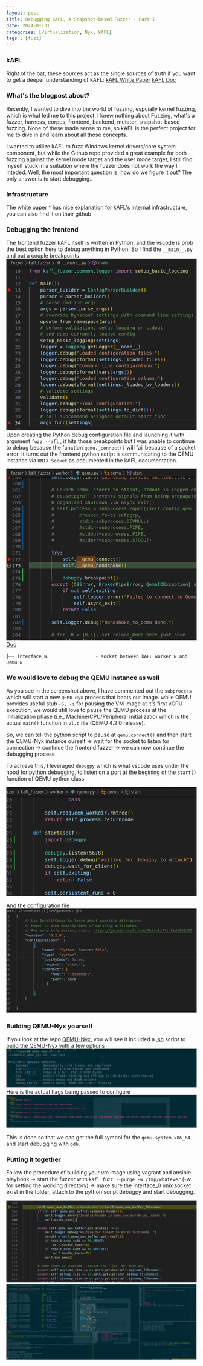 ```yaml
---
layout: post
title: Debugging kAFL, A Snapshot-based Fuzzer - Part I
date: 2024-01-31
categories: [Virtualization, Nyx, kAFL]
tags : [fuzz]
---
```

### kAFL 

Right of the bat, these sources act as the single sources of truth if you want to get a deeper understanding of kAFL:
[kAFL White Paper](https://www.usenix.org/system/files/conference/usenixsecurity17/sec17-schumilo.pdf)
[kAFL Doc](https://intellabs.github.io/kAFL/tutorials/introduction.html)


### What's the blogpost about?

Recently, I wanted to dive into the world of fuzzing, espcially kernel fuzzing, which is what led me to this project. I knew nothing about Fuzzing, what's a fuzzer, harness, corpus, frontend, backend, mutator, snapshot-based fuzzing. None of these made sense to me, so kAFL is the perfect project for me to dive in and learn about all those concepts.

I wanted to utilize kAFL to fuzz Windows kernel drivers/core system component, but while the Github repo provided a great example for both fuzzing against the kernel mode target and the user mode target, I still find myself stuck in a suitiation where the fuzzer does not work the way I inteded. Well, the most important question is, how do we figure it out? The only answer is to start debugging..


### Infrastructure

The white paper ^ has nice explanation for kAFL's internal infrastructure, you can also find it on their github 

### Debugging the frontend
 The frontend fuzzer kAFL itself is written in Python, and the vscode is prob the best option here to debug anything in Python. So I find the `__main__.py` and put a couple breakpoints
![mainPy](/assets/images/main.py-1.png)
Upon creating the Python debug configuration file and launching it with argument `fuzz --afl` , it hits those breakpoints but I was unable to continue to debug because the function `qemu._connect()` will fail because of a socket error. It turns out the frontend python script is communicating to the QEMU instance via `UNIX Socket` as documented in the kAFL documentation.

![](/assets/images/2024-01-31-QEMU-connect.py.png)
[Doc](https://intellabs.github.io/kAFL/reference/workdir_layout.html)
```
├── interface_N                  - socket between kAFL worker N and Qemu N
```

### We would love to debug the QEMU instance as well
As you see in the screenshot above, I have commented out the `subprocess` which will start a new `QEMU-Nyx` process that boots our image. while QEMU provides useful stub `-S, -s` for pausing the VM image at it's first vCPU execution, we would still love to pause the QEMU process at the initialization phase (i.e., Machine/CPU/Peripheral initializatio) which is the actual `main()` function in `vl.c` file (QEMU 4.2.0 release).

So, we can tell the python script to pause at `qemu.connect()` and then start the QEMU-Nyx instance ourself -> wait for the socket to listen for connection -> continue the frontend fuzzer -> we can now continue the debugging process

To achieve this, I leveraged `debugpy` which is what vscode uses under the hood for python debugging, to listen on a port at the begining of the `start()` function of QEMU python class

![](/assets/images/2024-01-31-Start.png)

And the configuration file
![](/assets/images/2024-01-31-config-port.png)


### Building QEMU-Nyx yourself

If you look at the repo [QEMU-Nyx](https://github.com/nyx-fuzz/QEMU-Nyx), you will see it included a [.sh](https://github.com/nyx-fuzz/QEMU-Nyx/blob/qemu-nyx-4.2.0/compile_qemu_nyx.sh) script to build the QEMU-Nyx with a few options 
![](/assets/images/2024-01-31-compilesh.png)
Here is the actual flags being passed to configure
![](/assets/images/2024-01-31-compileflag.png)

This is done so that we can get the full symbol for the `qemu-system-x86_64` and start debugging with `gdb`.


### Putting it together

Follow the procedure of building your vm image using vagrant and ansible playbook -> start the fuzzer with `kafl fuzz --purge -w /tmp/whatever`  (-w for setting the working directory) -> make sure the interface_0 unix socket exist in the folder, attach to the python script debugpy and start debugging.



![](/assets/images/2024-01-31-QEMU-Nyx%20handshake.png)![](/assets/images/2024-01-31-pwndbg.png)